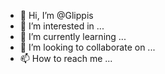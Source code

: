 - 👋 Hi, I’m @Glippis
- 👀 I’m interested in ...
- 🌱 I’m currently learning ...
- 💞️ I’m looking to collaborate on ...
- 📫 How to reach me ...

<!---
Glippis/Glippis is a ✨ special ✨ repository because its `README.md` (this file) appears on your GitHub profile.
You can click the Preview link to take a look at your changes.
--->
